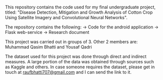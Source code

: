 This repository contains the code used for my final undergraduate project, titled: "Disease Detection, Mitigation and Growth Analysis of Cotton Crop Using Satellite Imagery
and Convolutional Neural Networks". 

The repository contains the following:
-> Code for the android application
-> Flask web-service
-> Research document

This project was carried out in groups of 3. Other 2 members are: Muhammad Qasim Bhatti and Yousaf Qadri


The dataset used for this project was done through direct and indirect measures. A large portion of the data was obtained through sources such as Kaggle and others. In case someone requires the dataset, please get in touch at raufbhatti707@gmail.com and I can send the link to it.
